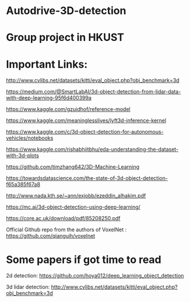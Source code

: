 # Autodrive-3D-detection
# Group project in HKUST


# Important Links:

http://www.cvlibs.net/datasets/kitti/eval_object.php?obj_benchmark=3d

https://medium.com/@SmartLabAI/3d-object-detection-from-lidar-data-with-deep-learning-95f6d400399a

https://www.kaggle.com/gzuidhof/reference-model

https://www.kaggle.com/meaninglesslives/lyft3d-inference-kernel

https://www.kaggle.com/c/3d-object-detection-for-autonomous-vehicles/notebooks

https://www.kaggle.com/rishabhiitbhu/eda-understanding-the-dataset-with-3d-plots

https://github.com/timzhang642/3D-Machine-Learning 

https://towardsdatascience.com/the-state-of-3d-object-detection-f65a385f67a8

http://www.nada.kth.se/~ann/exjobb/ezeddin_alhakim.pdf

https://mc.ai/3d-object-detection-using-deep-learning/

https://core.ac.uk/download/pdf/85208250.pdf

Official Github repo from the authors of VoxelNet : https://github.com/qianguih/voxelnet


# Some papers if got time to read

2d detection: https://github.com/hoya012/deep_learning_object_detection

3d lidar detection: http://www.cvlibs.net/datasets/kitti/eval_object.php?obj_benchmark=3d
